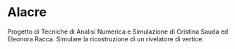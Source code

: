 # Alacre
Progetto di Tecniche di Analisi Numerica e Simulazione di Cristina Sauda ed Eleonora Racca.
Simulare la ricostruzione di un rivelatore di vertice.
